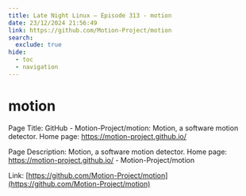 ```yaml
---
title: Late Night Linux – Episode 313 - motion
date: 23/12/2024 21:56:49
link: https://github.com/Motion-Project/motion
search:
  exclude: true
hide:
  - toc
  - navigation
---
```


# motion

Page Title: GitHub - Motion-Project/motion: Motion, a software motion detector.     Home page:  https://motion-project.github.io/

Page Description: Motion, a software motion detector.     Home page:  https://motion-project.github.io/ - Motion-Project/motion 

Link: [https://github.com/Motion-Project/motion](https://github.com/Motion-Project/motion)